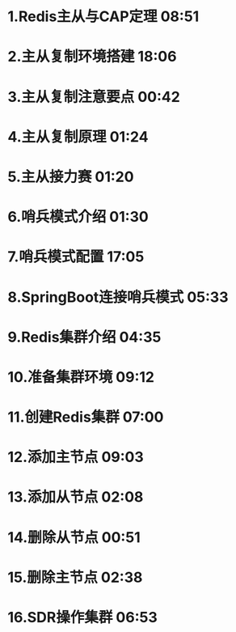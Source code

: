 # 
# 1.Redis主从与CAP定理 08:51
# 2.主从复制环境搭建 18:06
# 3.主从复制注意要点 00:42
# 4.主从复制原理 01:24
# 5.主从接力赛 01:20
# 6.哨兵模式介绍 01:30
# 7.哨兵模式配置 17:05
# 8.SpringBoot连接哨兵模式 05:33
# 9.Redis集群介绍 04:35
# 10.准备集群环境 09:12
# 11.创建Redis集群 07:00
# 12.添加主节点 09:03
# 13.添加从节点 02:08
# 14.删除从节点 00:51
# 15.删除主节点 02:38
# 16.SDR操作集群 06:53